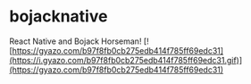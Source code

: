 # bojacknative
React Native and Bojack Horseman!
[![https://gyazo.com/b97f8fb0cb275edb414f785ff69edc31](https://i.gyazo.com/b97f8fb0cb275edb414f785ff69edc31.gif)](https://gyazo.com/b97f8fb0cb275edb414f785ff69edc31)
